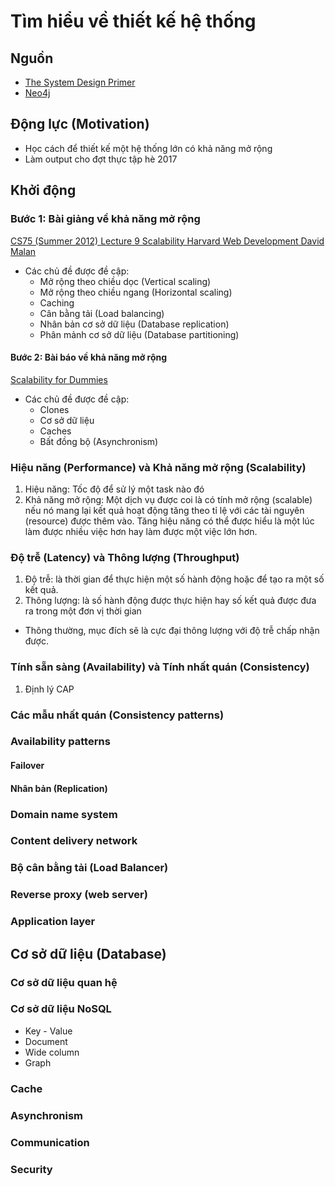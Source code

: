 # Tìm hiểu về thiết kế hệ thống
## Nguồn
* [The System Design Primer](https://github.com/donnemartin/system-design-primer)
* [Neo4j](./database/neo4j.md)

## Động lực (Motivation)
* Học cách để thiết kế một hệ thống lớn có khả năng mở rộng
* Làm output cho đợt thực tập hè 2017 
## Khởi động
### Bước 1: Bài giảng về khả năng mở rộng
[CS75 (Summer 2012) Lecture 9 Scalability Harvard Web Development David Malan](https://www.youtube.com/watch?v=-W9F__D3oY4)
* Các chủ đề được đề cập:
    * Mở rộng theo chiều dọc (Vertical scaling)
    * Mở rộng theo chiều ngang (Horizontal scaling)
    * Caching
    * Cân bằng tải (Load balancing)
    * Nhân bản cơ sở dữ liệu (Database replication)
    * Phân mảnh cơ sở dữ liệu (Database partitioning)

#### Bước 2: Bài báo về khả năng mở rộng
[Scalability for Dummies](http://www.lecloud.net/tagged/scalability)
* Các chủ đề được đề cập:
    * Clones
    * Cơ sở dữ liệu
    * Caches
    * Bất đồng bộ (Asynchronism)

### Hiệu năng (Performance) và Khả năng mở rộng (Scalability)
1. Hiệu năng: Tốc độ để sử lý một task nào đó
2. Khả năng mở rộng: Một dịch vụ được coi là có tính mở rộng (scalable) nếu nó mang lại kết quả hoạt động tăng theo tỉ lệ với các tài nguyên (resource) được thêm vào. Tăng hiệu năng có thể được hiểu là một lúc làm được nhiều việc hơn hay làm được một việc lớn hơn.  
### Độ trễ (Latency) và Thông lượng (Throughput)
1. Độ trễ: là thời gian để thực hiện một số hành động hoặc để tạo ra một số kết quả.
2. Thông lượng: là số hành động được thực hiện hay số kết quả được đưa ra trong một đơn vị thời gian 

* Thông thường, mục đích sẽ là cực đại thông lượng với độ trễ chấp nhận được.
### Tính sẵn sàng (Availability) và Tính nhất quán (Consistency)
1. Định lý CAP
### Các mẫu nhất quán (Consistency patterns)
### Availability patterns
#### Failover
#### Nhân bản (Replication)
### Domain name system
### Content delivery network
### Bộ cân bằng tải (Load Balancer)
### Reverse proxy (web server)
### Application layer
## Cơ sở dữ liệu (Database)
### Cơ sở dữ liệu quan hệ
### Cơ sở dữ liệu NoSQL
* Key - Value
* Document
* Wide column
* Graph
### Cache
### Asynchronism
### Communication
### Security
